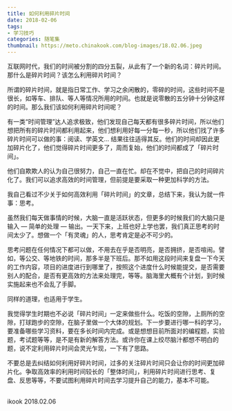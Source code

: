 ```yaml
---
title: 如何利用碎片时间
date: 2018-02-06
tags:
- 学习技巧
categories: 随笔集
thumbnail: https://meto.chinakook.com/blog-images/18.02.06.jpeg
---
```


互联网时代，我们的时间被分割的四分五裂，从此有了一个新的名词：碎片时间。那什么是碎片时间？该怎么利用碎片时间？



所谓的碎片时间，就是指日常工作、学习之余闲散的，零碎的时间，这些时间不是很长，如等车、排队、等人等情况所用的时间。也就是说零散的五分钟十分钟这样的时间。那么我们该如何利用碎片时间呢？



有一类“时间管理”达人追求极致，他们发现自己每天都有很多碎片时间，所以他们想把所有的碎片时间都利用起来，他们想利用好每一分每一秒，所以他们找了许多碎片时间可以做的事：阅读、学英文…  结果往往适得其反。他们的时间却因此更加碎片化了，他们觉得碎片时间更多了，周而复始，他们的时间都成了「碎片时间」。



他们自欺欺人的认为自己很努力，自己一直在忙。却在不觉中，把自己的时间碎片化了。我们可以追求高效的时间管理，但前提是要采取一种更加科学的方法。


我自己看过不少关于如何高效利用「碎片时间」的文章，总结下来，我认为就一件事：思考。

虽然我们每天做事情的时候，大脑一直是活跃状态，但更多的时候我们的大脑只是输入 — 简单的处理 — 输出。一天下来，上班也好上学也罢，我们真正思考的时间太少了。想做一个「有灵魂」的人，思考肯定是必不可少的。

思考问题在任何情况下都可以做，不用去在乎是否明亮，是否拥挤，是否喧闹。譬如，等公交、等地铁的时间，那多半是下班后。那不如用这段时间来复盘一下今天的工作内容，项目的进度进行到哪里了，按照这个进度什么时候能提交，是否需要别人的配合，是否有更高效的方法来处理完，等等。脑海里大概有个计划，到时候实施起来也不会乱了手脚。



同样的道理，也适用于学生。



我觉得学生时期也不必说「碎片时间」一定来做些什么。吃饭的空隙，上厕所的空隙，打球跑步的空隙，在脑子里做一个大体的规划。下一步要进行哪一科的学习，要准备哪些学习资料，要在多长时间内完成。或是想想目前所面对的编程题，实验题，考试题等等，是不是有新的解答方法。或许你在课上绞尽脑汁都想不明白的题，说不定利用碎片时间会灵光乍现，一下有了思路。



不要总是去纠结如何利用好碎片时间，过多的关注碎片时间只会让你的时间更加碎片化。争取高效率的利用时间较长的「整体时间」，利用碎片时间进行思考、复盘、反思等等，不要试图利用碎片时间去学习提升自己的能力，基本不可能。


<br>ikook
2018.02.06